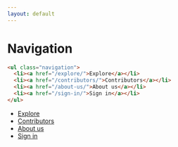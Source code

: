 ```yaml
---
layout: default
---
```


<h1>Navigation</h1>

```html
<ul class="navigation">
  <li><a href="/explore/">Explore</a></li>
  <li><a href="/contributors/">Contributors</a></li>
  <li><a href="/about-us/">About us</a></li>
  <li><a href="/sign-in/">Sign in</a></li>
</ul>
```

<div class="components-preview">

<ul class="navigation">
  <li><a href="/explore/">Explore</a></li>
  <li><a href="/contributors/">Contributors</a></li>
  <li><a href="/about-us/">About us</a></li>
  <li><a href="/sign-in/">Sign in</a></li>
</ul>

</div>
